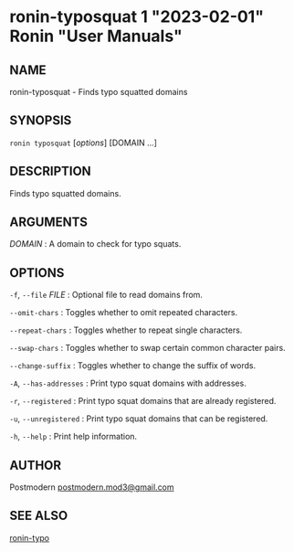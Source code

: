 # ronin-typosquat 1 "2023-02-01" Ronin "User Manuals"

## NAME

ronin-typosquat - Finds typo squatted domains

## SYNOPSIS

`ronin typosquat` [*options*] [DOMAIN ...]

## DESCRIPTION

Finds typo squatted domains.

## ARGUMENTS

*DOMAIN*
: A domain to check for typo squats.

## OPTIONS

`-f`, `--file` *FILE*
: Optional file to read domains from.

`--omit-chars`
: Toggles whether to omit repeated characters.

`--repeat-chars`
: Toggles whether to repeat single characters.

`--swap-chars`
: Toggles whether to swap certain common character pairs.

`--change-suffix`
: Toggles whether to change the suffix of words.

`-A`, `--has-addresses`
: Print typo squat domains with addresses.

`-r`, `--registered`
: Print typo squat domains that are already registered.

`-u`, `--unregistered`
: Print typo squat domains that can be registered.

`-h`, `--help`
: Print help information.

## AUTHOR

Postmodern <postmodern.mod3@gmail.com>

## SEE ALSO

[ronin-typo](ronin-typo.1.md)